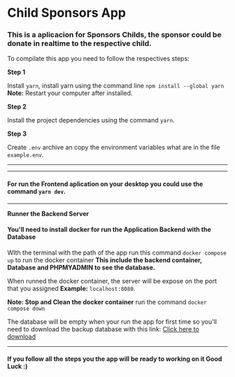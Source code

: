 # Child Sponsors App
### This is a aplicacion for Sponsors Childs, the sponsor could be donate in realtime to the respective child.

To compilate this app you need to follow the respectives steps:

**Step 1**


Install `yarn`, install yarn using the command line ```npm install --global yarn``` **Note:** Restart your computer after installed.


**Step 2**


Install the project dependencies using the command `yarn`.


**Step 3**


Create `.env` archive an copy the environment variables what are in the file `example.env`.

***
***
#### For run the Frontend aplication on your desktop you could use the command `yarn dev`.

***

**Runner the Backend Server**
#### You'll need to install docker for run the Application Backend with the Database


WIth the terminal with the path of the app run this command `docker compose up` to run the docker container **This include the backend container, Database and PHPMYADMIN to see the database.**

When runned the docker container, the server will be expose on the port that you assigned **Example:** `localhost:8080`. 


**Note: Stop and Clean the docker container** run the command `docker compose down`

The database will be empty when your run the app for first time so you'll need to download the backup database with this link: [Click here to download](https://drive.google.com/file/d/113CdhuTdiMvN_J7GGbkO67CHJfENAt5i/view?usp=share_link)

***
#### If you follow all the steps you the app will be ready to working on it **Good Luck :)** 






